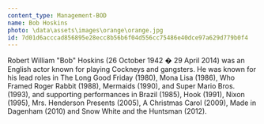 ```yaml
---
content_type: Management-BOD
name: Bob Hoskins
photo: \data\assets\images\orange\orange.jpg
id: 7d01d6acccad856895e28ecc8b56b6f04d556cc75486e40dce97a629d779b0f4
---
```


Robert William "Bob" Hoskins (26 October 1942 � 29 April 2014) was an English actor known for playing Cockneys and gangsters. He was known for his lead roles in The Long Good Friday (1980), Mona Lisa (1986), Who Framed Roger Rabbit (1988), Mermaids (1990), and Super Mario Bros. (1993), and supporting performances in Brazil (1985), Hook (1991), Nixon (1995), Mrs. Henderson Presents (2005), A Christmas Carol (2009), Made in Dagenham (2010) and Snow White and the Huntsman (2012).